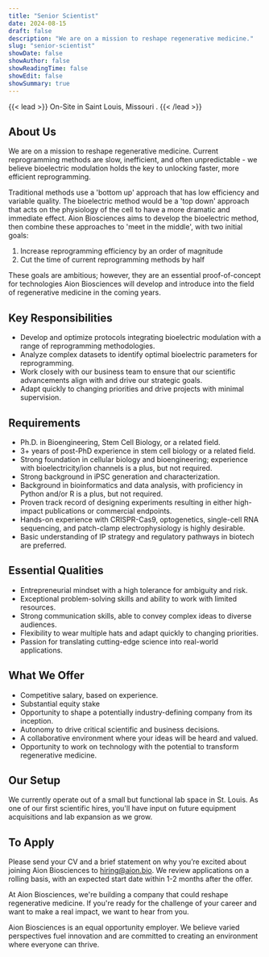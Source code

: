 ```yaml
---
title: "Senior Scientist"
date: 2024-08-15
draft: false
description: "We are on a mission to reshape regenerative medicine."
slug: "senior-scientist"
showDate: false
showAuthor: false
showReadingTime: false
showEdit: false
showSummary: true
---
```

{{< lead >}}
On-Site in Saint Louis, Missouri                                 .
{{< /lead >}}

## About Us
We are on a mission to reshape regenerative medicine. Current reprogramming methods are slow, inefficient, and often unpredictable - we believe bioelectric modulation holds the key to unlocking faster, more efficient reprogramming. 

Traditional methods use a 'bottom up' approach that has low efficiency and variable quality. The bioelectric method would be a 'top down' approach that acts on the physiology of the cell to have a more dramatic and immediate effect. Aion Biosciences aims to develop the bioelectric method, then combine these approaches to 'meet in the middle', with two initial goals: 

1) Increase reprogramming efficiency by an order of magnitude 
2) Cut the time of current reprogramming methods by half

These goals are ambitious; however, they are an essential proof-of-concept for technologies Aion Biosciences will develop and introduce into the field of regenerative medicine in the coming years.

## Key Responsibilities
- Develop and optimize protocols integrating bioelectric modulation with a range of reprogramming methodologies. 
- Analyze complex datasets to identify optimal bioelectric parameters for reprogramming.
- Work closely with our business team to ensure that our scientific advancements align with and drive our strategic goals.
- Adapt quickly to changing priorities and drive projects with minimal supervision.

## Requirements
- Ph.D. in Bioengineering, Stem Cell Biology, or a related field.
- 3+ years of post-PhD experience in stem cell biology or a related field.
- Strong foundation in cellular biology and bioengineering; experience with bioelectricity/ion channels is a plus, but not required.
- Strong background in iPSC generation and characterization.
- Background in bioinformatics and data analysis, with proficiency in Python and/or R is a plus, but not required.
- Proven track record of designing experiments resulting in either high-impact publications or commercial endpoints.
- Hands-on experience with CRISPR-Cas9, optogenetics, single-cell RNA sequencing, and patch-clamp electrophysiology is highly desirable.
- Basic understanding of IP strategy and regulatory pathways in biotech are preferred.

## Essential Qualities
- Entrepreneurial mindset with a high tolerance for ambiguity and risk.
- Exceptional problem-solving skills and ability to work with limited resources.
- Strong communication skills, able to convey complex ideas to diverse audiences.
- Flexibility to wear multiple hats and adapt quickly to changing priorities.
- Passion for translating cutting-edge science into real-world applications.

## What We Offer
- Competitive salary, based on experience.
- Substantial equity stake
- Opportunity to shape a potentially industry-defining company from its inception.
- Autonomy to drive critical scientific and business decisions.
- A collaborative environment where your ideas will be heard and valued.
- Opportunity to work on technology with the potential to transform regenerative medicine.

## Our Setup
We currently operate out of a small but functional lab space in St. Louis. As one of our first scientific hires, you'll have input on future equipment acquisitions and lab expansion as we grow.

## To Apply
Please send your CV and a brief statement on why you’re excited about joining Aion Biosciences to hiring@aion.bio. We review applications on a rolling basis, with an expected start date within 1-2 months after the offer. 

At Aion Biosciences, we're building a company that could reshape regenerative medicine. If you're ready for the challenge of your career and want to make a real impact, we want to hear from you.

Aion Biosciences is an equal opportunity employer. We believe varied perspectives fuel innovation and are committed to creating an environment where everyone can thrive.